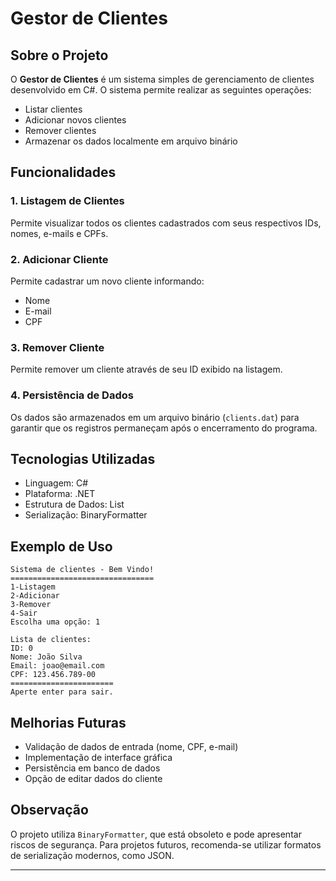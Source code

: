 # Gestor de Clientes

## Sobre o Projeto
O **Gestor de Clientes** é um sistema simples de gerenciamento de clientes desenvolvido em C#. O sistema permite realizar as seguintes operações:

- Listar clientes
- Adicionar novos clientes
- Remover clientes
- Armazenar os dados localmente em arquivo binário

## Funcionalidades

### 1. **Listagem de Clientes**
Permite visualizar todos os clientes cadastrados com seus respectivos IDs, nomes, e-mails e CPFs.

### 2. **Adicionar Cliente**
Permite cadastrar um novo cliente informando:
- Nome
- E-mail
- CPF

### 3. **Remover Cliente**
Permite remover um cliente através de seu ID exibido na listagem.

### 4. **Persistência de Dados**
Os dados são armazenados em um arquivo binário (`clients.dat`) para garantir que os registros permaneçam após o encerramento do programa.

## Tecnologias Utilizadas
- Linguagem: C#
- Plataforma: .NET
- Estrutura de Dados: List
- Serialização: BinaryFormatter

## Exemplo de Uso
```
Sistema de clientes - Bem Vindo!
================================
1-Listagem
2-Adicionar
3-Remover
4-Sair
Escolha uma opção: 1

Lista de clientes:
ID: 0
Nome: João Silva
Email: joao@email.com
CPF: 123.456.789-00
=======================
Aperte enter para sair.
```

## Melhorias Futuras
- Validação de dados de entrada (nome, CPF, e-mail)
- Implementação de interface gráfica
- Persistência em banco de dados
- Opção de editar dados do cliente

## Observação
O projeto utiliza `BinaryFormatter`, que está obsoleto e pode apresentar riscos de segurança. Para projetos futuros, recomenda-se utilizar formatos de serialização modernos, como JSON.

---
